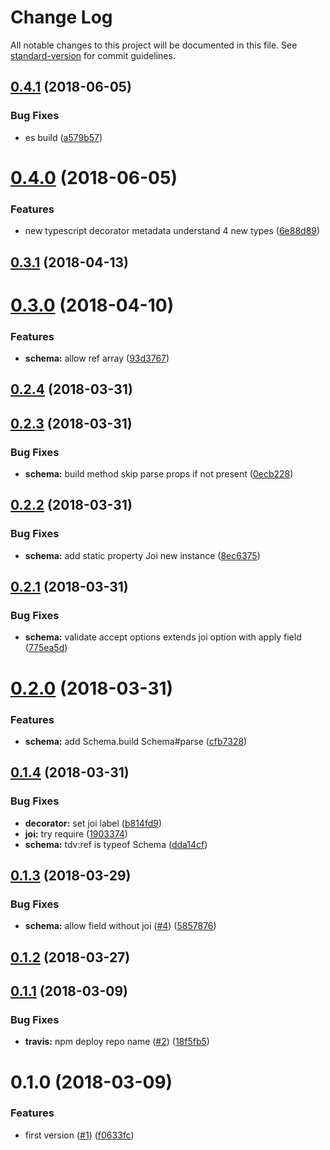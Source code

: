 # Change Log

All notable changes to this project will be documented in this file. See [standard-version](https://github.com/conventional-changelog/standard-version) for commit guidelines.

<a name="0.4.1"></a>
## [0.4.1](https://github.com/vitarn/tdv/compare/v0.4.0...v0.4.1) (2018-06-05)


### Bug Fixes

* es build ([a579b57](https://github.com/vitarn/tdv/commit/a579b57))



<a name="0.4.0"></a>
# [0.4.0](https://github.com/vitarn/tdv/compare/v0.3.1...v0.4.0) (2018-06-05)


### Features

* new typescript decorator metadata understand 4 new types ([6e88d89](https://github.com/vitarn/tdv/commit/6e88d89))



<a name="0.3.1"></a>
## [0.3.1](https://github.com/vitarn/tdv/compare/v0.3.0...v0.3.1) (2018-04-13)



<a name="0.3.0"></a>
# [0.3.0](https://github.com/vitarn/tdv/compare/v0.2.4...v0.3.0) (2018-04-10)


### Features

* **schema:** allow ref array ([93d3767](https://github.com/vitarn/tdv/commit/93d3767))



<a name="0.2.4"></a>
## [0.2.4](https://github.com/vitarn/tdv/compare/v0.2.3...v0.2.4) (2018-03-31)



<a name="0.2.3"></a>
## [0.2.3](https://github.com/vitarn/tdv/compare/v0.2.2...v0.2.3) (2018-03-31)


### Bug Fixes

* **schema:** build method skip parse props if not present ([0ecb228](https://github.com/vitarn/tdv/commit/0ecb228))



<a name="0.2.2"></a>
## [0.2.2](https://github.com/vitarn/tdv/compare/v0.2.1...v0.2.2) (2018-03-31)


### Bug Fixes

* **schema:** add static property Joi new instance ([8ec6375](https://github.com/vitarn/tdv/commit/8ec6375))



<a name="0.2.1"></a>
## [0.2.1](https://github.com/vitarn/tdv/compare/v0.2.0...v0.2.1) (2018-03-31)


### Bug Fixes

* **schema:** validate accept options extends joi option with apply field ([775ea5d](https://github.com/vitarn/tdv/commit/775ea5d))



<a name="0.2.0"></a>
# [0.2.0](https://github.com/vitarn/tdv/compare/v0.1.4...v0.2.0) (2018-03-31)


### Features

* **schema:** add Schema.build Schema#parse ([cfb7328](https://github.com/vitarn/tdv/commit/cfb7328))



<a name="0.1.4"></a>
## [0.1.4](https://github.com/vitarn/tdv/compare/v0.1.3...v0.1.4) (2018-03-31)


### Bug Fixes

* **decorator:** set joi label ([b814fd9](https://github.com/vitarn/tdv/commit/b814fd9))
* **joi:** try require ([1903374](https://github.com/vitarn/tdv/commit/1903374))
* **schema:** tdv:ref is typeof Schema ([dda14cf](https://github.com/vitarn/tdv/commit/dda14cf))



<a name="0.1.3"></a>
## [0.1.3](https://github.com/vitarn/tdv/compare/v0.1.2...v0.1.3) (2018-03-29)


### Bug Fixes

* **schema:** allow field without joi ([#4](https://github.com/vitarn/tdv/issues/4)) ([5857876](https://github.com/vitarn/tdv/commit/5857876))



<a name="0.1.2"></a>
## [0.1.2](https://github.com/vitarn/tdv/compare/v0.1.1...v0.1.2) (2018-03-27)



<a name="0.1.1"></a>
## [0.1.1](https://github.com/vitarn/tdv/compare/v0.1.0...v0.1.1) (2018-03-09)


### Bug Fixes

* **travis:** npm deploy repo name ([#2](https://github.com/vitarn/tdv/issues/2)) ([18f5fb5](https://github.com/vitarn/tdv/commit/18f5fb5))



<a name="0.1.0"></a>
# 0.1.0 (2018-03-09)


### Features

* first version ([#1](https://github.com/vitarn/tdv/issues/1)) ([f0633fc](https://github.com/vitarn/tdv/commit/f0633fc))

